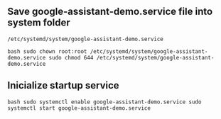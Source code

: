 ## Save google-assistant-demo.service file into system folder

`/etc/systemd/system/google-assistant-demo.service`

``bash
sudo chown root:root /etc/systemd/system/google-assistant-demo.service
sudo chmod 644 /etc/systemd/system/google-assistant-demo.service
``

## Inicialize startup service

``bash
sudo systemctl enable google-assistant-demo.service
sudo systemctl start google-assistant-demo.service
``
